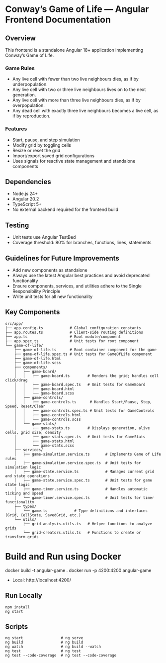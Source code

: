 # Conway’s Game of Life — Angular Frontend Documentation

## Overview
This frontend is a standalone Angular 18+ application implementing Conway’s Game of Life.

### Game Rules
- Any live cell with fewer than two live neighbours dies, as if by underpopulation.
- Any live cell with two or three live neighbours lives on to the next generation.
- Any live cell with more than three live neighbours dies, as if by overpopulation.
- Any dead cell with exactly three live neighbours becomes a live cell, as if by reproduction.

### Features
- Start, pause, and step simulation
- Modify grid by toggling cells
- Resize or reset the grid
- Import/export saved grid configurations
- Uses signals for reactive state management and standalone components

## Dependencies
- Node.js 24+
- Angular 20.2
- TypeScript 5+
- No external backend required for the frontend build

## Testing
- Unit tests use Angular TestBed
- Coverage threshold: 80% for branches, functions, lines, statements

## Guidelines for Future Improvements
- Add new components as standalone
- Always use the latest Angular best practices and avoid deprecated functionality
- Ensure components, services, and utilities adhere to the Single Responsibility Principle
- Write unit tests for all new functionality

## Key Components
```
src/app/
├── app.config.ts            # Global configuration constants
├── app.routes.ts            # Client-side routing definitions
├── app.ts                   # Root module/component
├── app.spec.ts              # Unit tests for root component
└── game-of-life/
    ├── game-of-life.ts      # Root container component for the game
    ├── game-of-life.spec.ts # Unit tests for GameOfLife component
    ├── game-of-life.html
    ├── game-of-life.scss
    ├── components/
    │   ├── game-board/
    │   │   ├── game-board.ts        # Renders the grid; handles cell click/drag
    │   │   ├── game-board.spec.ts   # Unit tests for GameBoard
    │   │   ├── game-board.html
    │   │   └── game-board.scss
    │   ├── game-controls/
    │   │   ├── game-controls.ts      # Handles Start/Pause, Step, Speed, Reset/Clear
    │   │   ├── game-controls.spec.ts # Unit tests for GameControls
    │   │   ├── game-controls.html
    │   │   └── game-controls.scss
    │   └── game-stats/
    │       ├── game-stats.ts        # Displays generation, alive cells, grid size, density
    │       ├── game-stats.spec.ts   # Unit tests for GameStats
    │       ├── game-stats.html
    │       └── game-stats.scss
    ├── services/
    │   ├── game-simulation.service.ts       # Implements Game of Life rules
    │   ├── game-simulation.service.spec.ts  # Unit tests for simulation logic
    │   ├── game-state.service.ts            # Manages current grid and state operations
    │   ├── game-state.service.spec.ts       # Unit tests for game state logic
    │   ├── game-timer.service.ts            # Handles automatic ticking and speed
    │   └── game-timer.service.spec.ts       # Unit tests for timer functionality
    ├── types/
    │   └── game.ts            # Type definitions and interfaces (Grid, CellState, SavedGrid, etc.)
    └── utils/
        ├── grid-analysis.utils.ts   # Helper functions to analyze grids
        └── grid-creators.utils.ts   # Functions to create or transform grids
```

# Build and Run using Docker
docker build -t angular-game .
docker run -p 4200:4200 angular-game
- Local:   http://localhost:4200/

## Run Locally
```
npm install
ng start
```

## Scripts
```
ng start                 # ng serve
ng build                 # ng build
ng watch                 # ng build --watch 
ng test                  # ng test 
ng test --code-coverage  # ng test --code-coverage
```
